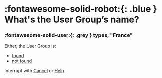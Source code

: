 # :fontawesome-solid-robot:{: .blue } What's the User Group’s name?

### :fontawesome-solid-user:{: .grey } types, "France"

Either, the User Group is:

- [found](../user-group-found)
- [not found](../user-group-not-found)

Interrupt with [Cancel](../cancel) or [Help](../help)
